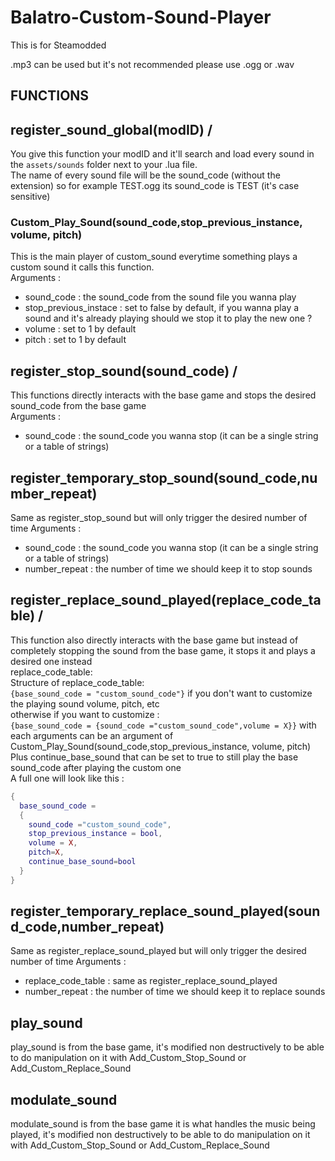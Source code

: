 # Balatro-Custom-Sound-Player

This is for Steamodded

.mp3 can be used but it's not recommended please use .ogg or .wav

## FUNCTIONS

## register_sound_global(modID) / 
You give this function your modID and it'll search and load every sound in the `assets/sounds` folder next to your .lua file.  
The name of every sound file will be the sound_code (without the extension) so for example TEST.ogg its sound_code is TEST (it's case sensitive)  

### Custom_Play_Sound(sound_code,stop_previous_instance, volume, pitch)
This is the main player of custom_sound everytime something plays a custom sound it calls this function.  
Arguments :
  - sound_code : the sound_code from the sound file you wanna play
  - stop_previous_instace : set to false by default, if you wanna play a sound and it's already playing should we stop it to play the new one ?
  - volume : set to 1 by default
  - pitch : set to 1 by default

## register_stop_sound(sound_code) / 
This functions directly interacts with the base game and stops the desired sound_code from the base game  
Arguments :
  - sound_code : the sound_code you wanna stop (it can be a single string or a table of strings)

## register_temporary_stop_sound(sound_code,number_repeat)
Same as register_stop_sound but will only trigger the desired number of time
Arguments :
  - sound_code : the sound_code you wanna stop (it can be a single string or a table of strings)
  - number_repeat : the number of time we should keep it to stop sounds

## register_replace_sound_played(replace_code_table) / 
This function also directly interacts with the base game but instead of completely stopping the sound from the base game, it stops it and plays a desired one instead  
replace_code_table:  
Structure of replace_code_table:  
``{base_sound_code = "custom_sound_code"}`` if you don't want to customize the playing sound volume, pitch, etc  
otherwise if you want to customize :  
``{base_sound_code = {sound_code ="custom_sound_code",volume = X}}`` with each arguments can be an argument of Custom_Play_Sound(sound_code,stop_previous_instance, volume, pitch)  
Plus continue_base_sound that can be set to true to still play the base sound_code after playing the custom one    
A full one will look like this :  
```lua
{
  base_sound_code =
  {
    sound_code ="custom_sound_code",
    stop_previous_instance = bool,
    volume = X,
    pitch=X,
    continue_base_sound=bool
  }
}
```

## register_temporary_replace_sound_played(sound_code,number_repeat)
Same as register_replace_sound_played but will only trigger the desired number of time
Arguments :
  - replace_code_table : same as register_replace_sound_played
  - number_repeat : the number of time we should keep it to replace sounds

## play_sound
play_sound is from the base game, it's modified non destructively to be able to do manipulation on it with Add_Custom_Stop_Sound or Add_Custom_Replace_Sound

## modulate_sound
modulate_sound is from the base game it is what handles the music being played, it's modified non destructively to be able to do manipulation on it with Add_Custom_Stop_Sound or Add_Custom_Replace_Sound
